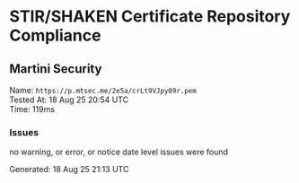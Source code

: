 # STIR/SHAKEN Certificate Repository Compliance

## Martini Security

Name: `https://p.mtsec.me/2e5a/crLt9VJpy09r.pem`\
Tested At: 18 Aug 25 20:54 UTC\
Time: 119ms

### Issues

no warning, or error, or notice date level issues were found

Generated: 18 Aug 25 21:13 UTC